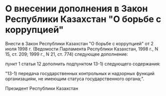 # О внесении дополнения в Закон Республики Казахстан "О борьбе с коррупцией"

Внести в Закон Республики Казахстан "О борьбе с коррупцией" от 2 июля 1998 г. (Ведомости Парламента Республики Казахстан, 1998 г., N 15, ст. 209; 1999 г., N 21, ст. 774) следующее дополнение:

пункт 1 статьи 12 дополнить подпунктом 13-1) следующего содержания:

"13-1) передача государственных контрольных и надзорных функций организациям, не имеющим статуса государственного органа;".

Президент Республики Казахстан

